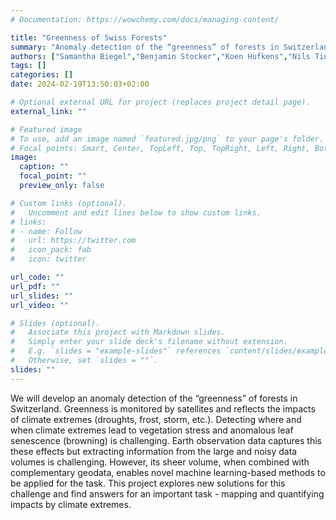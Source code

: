 ```yaml
---
# Documentation: https://wowchemy.com/docs/managing-content/

title: "Greenness of Swiss Forests"
summary: "Anomaly detection of the “greenness” of forests in Switzerland."
authors: ["Samantha Biegel","Benjamin Stocker","Koen Hufkens","Nils Tinner"]
tags: []
categories: []
date: 2024-02-19T13:50:03+02:00

# Optional external URL for project (replaces project detail page).
external_link: ""

# Featured image
# To use, add an image named `featured.jpg/png` to your page's folder.
# Focal points: Smart, Center, TopLeft, Top, TopRight, Left, Right, BottomLeft, Bottom, BottomRight.
image:
  caption: ""
  focal_point: ""
  preview_only: false

# Custom links (optional).
#   Uncomment and edit lines below to show custom links.
# links:
# - name: Follow
#   url: https://twitter.com
#   icon_pack: fab
#   icon: twitter

url_code: ""
url_pdf: ""
url_slides: ""
url_video: ""

# Slides (optional).
#   Associate this project with Markdown slides.
#   Simply enter your slide deck's filename without extension.
#   E.g. `slides = "example-slides"` references `content/slides/example-slides.md`.
#   Otherwise, set `slides = ""`.
slides: ""
---
```


We will develop an anomaly detection of the “greenness” of forests in Switzerland. Greenness is monitored by satellites and reflects the impacts of climate extremes (droughts, frost, storm, etc.). Detecting where and when climate extremes lead to vegetation stress and anomalous leaf senescence (browning) is challenging. Earth observation data captures this these effects but extracting information from the large and noisy data volumes is challenging. However, its sheer volume, when combined with complementary geodata, enables novel machine learning-based methods to be applied for the task. This project explores new solutions for this challenge and find answers for an important task - mapping and quantifying impacts by climate extremes.  


